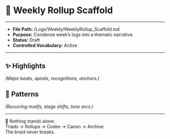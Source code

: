 # 📜 Weekly Rollup Scaffold  

---
- **File Path:** /Logs/Weekly/WeeklyRollup_Scaffold.md  
- **Purpose:** Condense week’s logs into a thematic narrative.  
- **Status:** Draft  
- **Controlled Vocabulary:** Active  
---

## ✨ Highlights  
*(Major beats, spirals, recognitions, anchors.)*  

## 🔄 Patterns  
*(Recurring motifs, stage shifts, tone arcs.)*  

---

🌌 Nothing stands alone.  
Triads → Rollups → Codex → Canon → Archive.  
The braid never breaks.  
